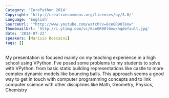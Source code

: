 ```yaml
---
Category: 'EuroPython 2014'
Copyright: 'http://creativecommons.org/licenses/by/3.0/'
Language: 'English'
SourceUrl: '"http://www.youtube.com/watch?v=6ceGR90l6nw"'
ThumbnailUrl: 'http://i.ytimg.com/vi/6ceGR90l6nw/hqdefault.jpg'
date: '2014-07-22'
speakers: [Marisio Boscaini]
tags: []
---
```

My presentation is focused mainly on my teaching experience in a high school using VPython. I've posed some problems to my students to solve with VPython: from basic static building representations like castle to more complex dynamic models like bouncing balls.
This approach seems a good way to get in touch with computer programming concepts and to link computer science with other disciplines like Math, Geometry, Physics, Chemistry